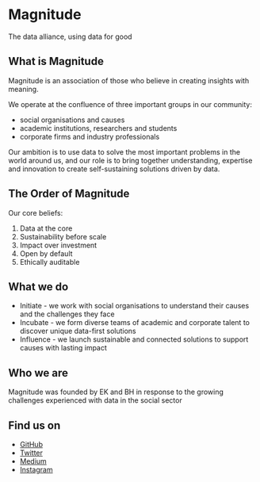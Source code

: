 # Magnitude

The data alliance, using data for good

## What is Magnitude

Magnitude is an association of those who believe in creating insights with meaning. 

We operate at the confluence of three important groups in our community:

* social organisations and causes
* academic institutions, researchers and students
* corporate firms and industry professionals 

Our ambition is to use data to solve the most important problems in the world around us, and our role is to bring together understanding, expertise and innovation to create self-sustaining solutions driven by data.

## The Order of Magnitude

Our core beliefs:

1. Data at the core
2. Sustainability before scale
3. Impact over investment
4. Open by default
5. Ethically auditable

## What we do

* Initiate  - we work with social organisations to understand their causes and the challenges they face
* Incubate  - we form diverse teams of academic and corporate talent to discover unique data-first solutions
* Influence - we launch sustainable and connected solutions to support causes with lasting impact

## Who we are

Magnitude was founded by EK and BH in response to the growing challenges experienced with data in the social sector

## Find us on

* [GitHub](https://github.com/magnitude-data)
* [Twitter](http://twitter.com/magnitude_data)
* [Medium](http://medium.com/magnitude-data)
* [Instagram](http://instagram.com/magnitude_data)

